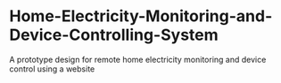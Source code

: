 # Home-Electricity-Monitoring-and-Device-Controlling-System
A prototype design for remote home electricity monitoring and device control using a website
